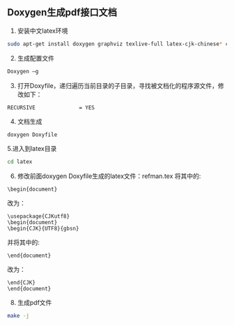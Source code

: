 ## Doxygen生成pdf接口文档
1. 安装中文latex环境
```bash
sudo apt-get install doxygen graphviz texlive-full latex-cjk-chinese* cjk-latex
```
2. 生成配置文件
```bash
Doxygen –g
```
3. 打开Doxyfile，递归遍历当前目录的子目录，寻找被文档化的程序源文件，修改如下：
```plain
RECURSIVE              = YES
```
4. 文档生成
```bash
doxygen Doxyfile
```
5.进入到latex目录
```bash
cd latex
```
6. 修改前面doxygen Doxyfile生成的latex文件：refman.tex
将其中的:
```plain
\begin{document}
```
改为：
```plain
\usepackage{CJKutf8}
\begin{document}
\begin{CJK}{UTF8}{gbsn}
```
并将其中的:
```plain
\end{document}
```
改为：
```plain
\end{CJK}
\end{document}
```
8. 生成pdf文件
```bash
make -j
```